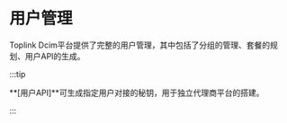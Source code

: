 # 用户管理
Toplink Dcim平台提供了完整的用户管理，其中包括了分组的管理、套餐的规划、用户API的生成。

:::tip
 
**[用户API]**可生成指定用户对接的秘钥，用于独立代理商平台的搭建。

:::